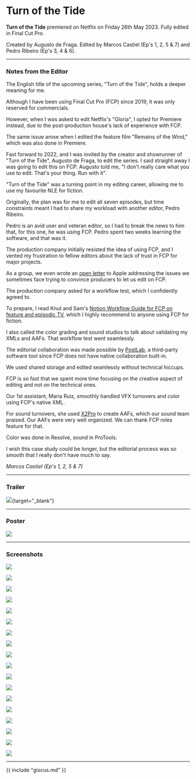 # Turn of the Tide

**Turn of the Tide** premiered on Netflix on Friday 26th May 2023. Fully edited in Final Cut Pro.

Created by Augusto de Fraga. Edited by Marcos Castiel (Ep's 1, 2, 5 & 7) and Pedro Ribeiro (Ep's 3, 4 & 6).

---

### Notes from the Editor

The English title of the upcoming series, "Turn of the Tide", holds a deeper meaning for me.

Although I have been using Final Cut Pro (FCP) since 2019, it was only reserved for commercials.

However, when I was asked to edit Netflix's "Gloria", I opted for Premiere instead, due to the post-production house's lack of experience with FCP.

The same issue arose when I edited the feature film "Remains of the Wind," which was also done in Premiere.

Fast forward to 2022, and I was invited by the creator and showrunner of "Turn of the Tide", Augusto de Fraga, to edit the series. I said straight away I was going to edit this on FCP. Augusto told me, "I don't really care what you use to edit. That's your thing. Run with it".

"Turn of the Tide" was a turning point in my editing career, allowing me to use my favourite NLE for fiction.

Originally, the plan was for me to edit all seven episodes, but time constraints meant I had to share my workload with another editor, Pedro Ribeiro.

Pedro is an avid user and veteran editor, so I had to break the news to him that, for this one, he was using FCP. Pedro spent two weeks learning the software, and that was it.

The production company initially resisted the idea of using FCP, and I vented my frustration to fellow editors about the lack of trust in FCP for major projects.

As a group, we even wrote an [open letter](https://fcp.cafe/openletter/) to Apple addressing the issues we sometimes face trying to convince producers to let us edit on FCP.

The production company asked for a workflow test, which I confidently agreed to.

To prepare, I read Knut and Sam's [Notion Workflow Guide for FCP on feature and episodic TV](https://fcp.cafe/workflow/#final-cut-pro-workflow-for-feature-films), which I highly recommend to anyone using FCP for fiction.

I also called the color grading and sound studios to talk about validating my XMLs and AAFs. That workflow test went seamlessly.

The editorial collaboration was made possible by [PostLab](https://fcp.cafe/tools/#postlab), a third-party software tool since FCP does not have native collaboration built-in.

We used shared storage and edited seamlessly without technical hiccups.

FCP is so fast that we spent more time focusing on the creative aspect of editing and not on the technical ones.

Our 1st assistant, Maria Ruiz, smoothly handled VFX turnovers and color using FCP's native XML.

For sound turnovers, she used [X2Pro](https://fcp.cafe/tools/#x2pro) to create AAFs, which our sound team praised. Our AAFs were very well organized. We can thank FCP roles feature for that.

Color was done in Resolve, sound in ProTools.

I wish this case study could be longer, but the editorial process was so smooth that I really don't have much to say.

_Marcos Castiel (Ep's 1, 2, 5 & 7)_

---

### Trailer

[![](/static/turn-of-the-tide-youtube.jpg)](https://www.youtube.com/watch?v=_tHdyD9TGCA){target="_blank"}

---

### Poster

![](../static/turn-of-the-tide-poster.jpg)

---

### Screenshots

![](../static/turn-of-the-tide-1.png)

![](../static/turn-of-the-tide-2.png)

![](../static/turn-of-the-tide-3.png)

![](../static/turn-of-the-tide-4.png)

![](../static/turn-of-the-tide-5.png)

![](../static/turn-of-the-tide-6.png)

![](../static/turn-of-the-tide-7.png)

![](../static/turn-of-the-tide-8.png)

![](../static/turn-of-the-tide-9.png)

![](../static/turn-of-the-tide-10.png)

![](../static/turn-of-the-tide-11.png)

![](../static/turn-of-the-tide-12.png)

![](../static/turn-of-the-tide-13.png)

![](../static/turn-of-the-tide-14.png)

![](../static/turn-of-the-tide-15.png)

![](../static/turn-of-the-tide-16.png)

![](../static/turn-of-the-tide-17.png)

![](../static/turn-of-the-tide-18.png)

---

{{ include "giscus.md" }}